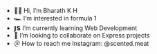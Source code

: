 - 🙋🏽 Hi, I’m Bharath K H
- 🏎️ I’m interested in formula 1
- 𝗝𝗦 I’m currently learning Web Development
- 🤝 I’m looking to collaborate on Express projects
- ＠ How to reach me Instagram: @scented.meat

<!---
ScentedMeatu/ScentedMeatu is a ✨ special ✨ repository because its `README.md` (this file) appears on your GitHub profile.
You can click the Preview link to take a look at your changes.
--->
